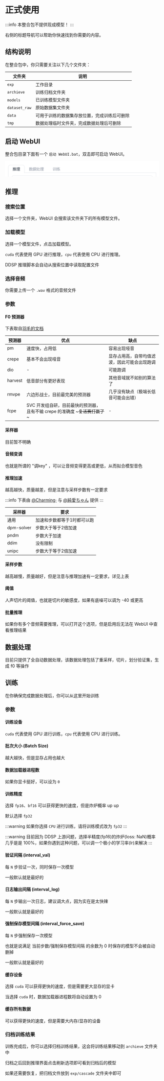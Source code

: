 # 正式使用
:::info
本整合包不提供现成模型！
:::

右侧的标题导航可以帮助你快速找到你需要的内容。

## 结构说明

在整合包中，你只需要关注以下几个文件夹：

| 文件夹 | 说明 |
| --- | --- |
| `exp` | 工作目录 |
| `archieve` | 训练归档文件夹 |
| `models` | 已训练模型文件夹 |
| `dataset_raw` | 原始数据集文件夹 |
| `data` | 可用于训练的数据集存放位置，完成训练后可删除 |
| `tmp` | 数据处理临时文件夹，完成数据处理后可删除 |

## 启动 WebUI

整合包目录下面有一个  `启动 WebUI.bat`，双击即可启动 WebUI。


![](/imgs/{FA252EE3-25E8-4f47-97EB-BD1C46F2A147}.png)

## 推理

### 搜索位置

选择一个文件夹，WebUI 会搜索该文件夹下的所有模型文件。

### 加载模型

选择一个模型文件，点击加载模型。

`cuda` 代表使用 GPU 进行推理，`cpu` 代表使用 CPU 进行推理。

DDSP 推理脚本会自动从搜索位置中读取配置文件

### 选择音频

你需要上传一个 `.wav` 格式的音频文件

### 参数

#### F0 预测器

下表取自[羽毛的文档](https://www.yuque.com/umoubuton/ueupp5)

| 预测器 | 优点 | 缺点 |
| --- | --- | --- |
| pm | 速度快，占用低 | 容易出现哑音 |
| crepe | 基本不会出现哑音 | 显存占用高，自带均值滤波，因此可能会出现跑调 |
| dio | - | 可能跑调 |
| harvest | 低音部分有更好表现 | 其他音域就不如别的算法了 |
| rmvpe | 六边形战士，目前最完美的预测器 | 几乎没有缺点（极端长低音可能会出错） |
| fcpe | SVC 开发组自研，目前最快的预测器，且有不输 crepe 的准确度 ~~~复活赛打赢了~~~ | - |

#### 采样器

目前暂不明确

#### 音频变调

也就是所谓的 "调key" ，可以让音频变得更高或更低，从而拟合模型音色

#### 推理加速

越高越快，质量越差，但是注意与采样步数有一定要求

:::info
下表由 [@Charming·](https://space.bilibili.com/399248533) 与 [@純愛ちゃん](https://space.bilibili.com/334571001) 提供
:::

| 采样器 | 要求 |
| --- | --- |
| 通用 | 加速和步数都等于1时都可以跑 |
| dpm-solver | 步数大于等于2倍加速 |
| pndm | 步数大于加速 |
| ddim | 没有限制 |
| unipc | 步数大于等于2倍加速 |

#### 采样步数

越高越慢，质量越好，但是注意与推理加速有一定要求，详见上表

#### 阈值

人声切片的阈值，也就是切片的敏感度，如果有底噪可以调为 -40 或更高

#### 批量推理

如果你有多个音频需要推理，可以打开这个选项，但是启用后无法在 WebUI 中查看推理结果

## 数据处理

目前只提供了全自动数据处理，该数据处理包括了重采样，切片，划分验证集，生成 f0 等操作

## 训练

在你确保完成数据处理后，你可以从这里开始训练

### 参数

#### 训练设备

`cuda` 代表使用 GPU 进行训练，`cpu` 代表使用 CPU 进行训练。

#### 批次大小 (Batch Size)

越大越快，但是显存占用也越大

#### 数据加载器进程数

如果你显卡挺好，可以设为 `0`

#### 训练精度

选择 `fp16`、`bf16` 可以获得更快的速度，但是炸炉概率 up up

默认选择 `fp32`

:::warning
如果你选择 `CPU` 进行训练，请将训练模式改为 `fp32`
:::

:::warning
目前因为 DDSP 上游问题，选择半精度(fp16)的炸炉(loss: NaN)概率几乎是是 100%，如果你遇到这种问题，可以调一个极小的学习率(lr)来解决
:::

#### 验证间隔 (interval_val)

每 `N` 步验证一次，同时保存一次模型

一般默认就是最好的

#### 日志输出间隔 (interval_log)

每 `N` 步输出一次日志，建议调大点，因为实在是太快辣

一般默认就是最好的

#### 强制保存模型间隔 (interval_force_save)

每 `N` 步强制保存一次模型

也就是说满足 当前步数/强制保存模型间隔 的余数为 0 时保存的模型不会被自动删掉

一般默认就是最好的

#### 缓存设备

选择 `cuda` 可以获得更快的速度，但是需要更大显存的显卡

当选择 `cuda` 时，数据加载器进程数将自动设置为 0

#### 缓存所有数据

可以获得更快的速度，但是需要大内存/显存的设备

### 归档训练结果

训练完成后，你可以选择归档训练结果，这会将训练结果移动到 `archieve` 文件夹中

归档之后回到推理界面点击刷新选项即可看到归档后的模型

如果还需要恢复，把归档文件放到 `exp/cascade` 文件夹中即可
